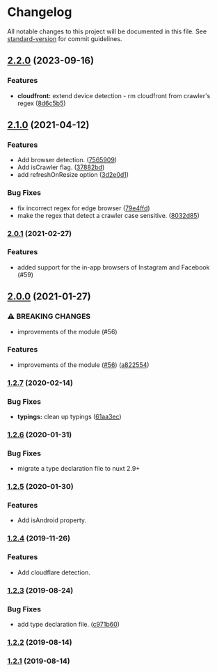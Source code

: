 # Changelog

All notable changes to this project will be documented in this file. See [standard-version](https://github.com/conventional-changelog/standard-version) for commit guidelines.

## [2.2.0](https://github.com/nuxt-community/device-module/compare/v2.1.0...v2.2.0) (2023-09-16)


### Features

* **cloudfront:** extend device detection - rm cloudfront from crawler's regex ([8d6c5b5](https://github.com/nuxt-community/device-module/commit/8d6c5b50e37e6a01ad02ffb6a4823f4d14e36bc9))

## [2.1.0](https://github.com/nuxt-community/device-module/compare/v2.0.1...v2.1.0) (2021-04-12)


### Features

* Add browser detection. ([7565909](https://github.com/nuxt-community/device-module/commit/75659099455084c63fb5e4320b3bf699613129ae))
* Add isCrawler flag. ([37882bd](https://github.com/nuxt-community/device-module/commit/37882bdb6fe023aae839b06e7500066186f5b143))
* add refreshOnResize option ([3d2e0d1](https://github.com/nuxt-community/device-module/commit/3d2e0d10acdb3c307b43be770765ca9e07d43ca6))


### Bug Fixes

* fix incorrect regex for edge browser ([79e4ffd](https://github.com/nuxt-community/device-module/commit/79e4ffd85c079102ae1085fbe16267c0797d4169))
* make the regex that detect a crawler case sensitive. ([8032d85](https://github.com/nuxt-community/device-module/commit/8032d85209796c7f7c34eceef8d236ed7327eed0))

### [2.0.1](https://github.com/nuxt-community/device-module/compare/v2.0.0...v2.0.1) (2021-02-27)

### Features

* added support for the in-app browsers of Instagram and Facebook (#59)

## [2.0.0](https://github.com/nuxt-community/device-module/compare/v1.2.7...v2.0.0) (2021-01-27)


### ⚠ BREAKING CHANGES

* improvements of the module (#56)

### Features

* improvements of the module ([#56](https://github.com/nuxt-community/device-module/issues/56)) ([a822554](https://github.com/nuxt-community/device-module/commit/a82255457b4aa292c80e1a1751151a5b8eea4fc9))

### [1.2.7](https://github.com/nuxt-community/device-module/compare/v1.2.6...v1.2.7) (2020-02-14)


### Bug Fixes

* **typings:** clean up typings ([61aa3ec](https://github.com/nuxt-community/device-module/commit/61aa3ec030a3bfcc061b81dbd393d2c59a5a7558))

### [1.2.6](https://github.com/nuxt-community/device-module/compare/v1.2.5...v1.2.6) (2020-01-31)

### Bug Fixes

 * migrate a type declaration file to nuxt 2.9+

### [1.2.5](https://github.com/nuxt-community/device-module/compare/v1.2.4...v1.2.5) (2020-01-30)

### Features

 * Add isAndroid property.

### [1.2.4](https://github.com/nuxt-community/device-module/compare/v1.2.3...v1.2.4) (2019-11-26)

### Features

 * Add cloudflare detection.


### [1.2.3](https://github.com/nuxt-community/device-module/compare/v1.2.2...v1.2.3) (2019-08-24)

### Bug Fixes

* add type declaration file. ([c971b60](https://github.com/nuxt-community/device-module/commit/c971b60))

### [1.2.2](https://github.com/nuxt-community/device-module/compare/v1.2.1...v1.2.2) (2019-08-14)

### [1.2.1](https://github.com/nuxt-community/device-module/compare/v1.1.5...v1.2.1) (2019-08-14)
